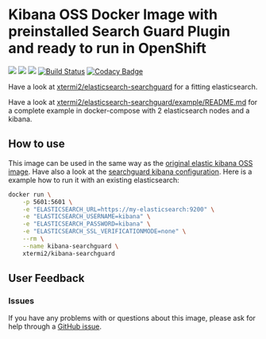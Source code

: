# Kibana OSS Docker Image with preinstalled Search Guard Plugin and ready to run in OpenShift

[![](https://images.microbadger.com/badges/version/xtermi2/kibana-searchguard.svg)](https://microbadger.com/images/xtermi2/kibana-searchguard)
[![](https://images.microbadger.com/badges/image/xtermi2/kibana-searchguard.svg)](https://microbadger.com/images/xtermi2/kibana-searchguard)
[![](https://images.microbadger.com/badges/commit/xtermi2/kibana-searchguard.svg)](https://microbadger.com/images/xtermi2/kibana-searchguard)
[![Build Status](https://travis-ci.org/xtermi2/kibana-searchguard.svg?branch=master)](https://travis-ci.org/xtermi2/kibana-searchguard)
[![Codacy Badge](https://api.codacy.com/project/badge/Grade/28b12a0ce359462e9b86b2d3860097bd)](https://app.codacy.com/app/xtermi2/kibana-searchguard?utm_source=github.com&utm_medium=referral&utm_content=xtermi2/kibana-searchguard&utm_campaign=Badge_Grade_Dashboard)

Have a look at [xtermi2/elasticsearch-searchguard](https://github.com/xtermi2/elasticsearch-searchguard) for a fitting elasticsearch.

Have a look at [xtermi2/elasticsearch-searchguard/example/README.md](https://github.com/xtermi2/elasticsearch-searchguard/tree/master/example) for a complete example in docker-compose with 2 elasticsearch nodes and a kibana.

## How to use
This image can be used in the same way as the [original elastic kibana OSS image](https://www.elastic.co/guide/en/kibana/current/docker.html).
Have also a look at the [searchguard kibana configuration](https://docs.search-guard.com/latest/kibana-authentication-http-basic).
Here is a example how to run it with an existing elasticsearch:
``` bash
docker run \
    -p 5601:5601 \
    -e "ELASTICSEARCH_URL=https://my-elasticsearch:9200" \
    -e "ELASTICSEARCH_USERNAME=kibana" \
    -e "ELASTICSEARCH_PASSWORD=kibana" \
    -e "ELASTICSEARCH_SSL_VERIFICATIONMODE=none" \
    --rm \
    --name kibana-searchguard \
    xtermi2/kibana-searchguard 
```

## User Feedback
### Issues
If you have any problems with or questions about this image, please ask for help through a [GitHub issue](https://github.com/xtermi2/kibana-searchguard/issues).